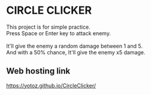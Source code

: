 # CIRCLE CLICKER

This project is for simple practice.<br>
Press Space or Enter key to attack enemy.
<br><br>
It'll give the enemy a random damage between 1 and 5.<br>
And with a 50% chance, It'll give the enemy x5 damage.

## Web hosting link

https://yotoz.github.io/CircleClicker/
